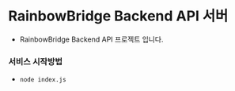# RainbowBridge Backend API 서버
  
- RainbowBridge Backend API 프로젝트 입니다. 


### 서비스 시작방법
- `node index.js` 

